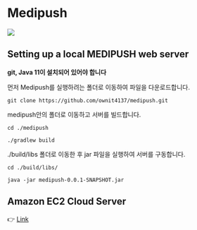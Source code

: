 # Medipush
<img src="https://raw.githubusercontent.com/ownit4137/medipush/master/src/main/resources/static/title.png">

## Setting up a local MEDIPUSH web server

**git, Java 11이 설치되어 있어야 합니다**

먼저 Medipush를 실행하려는 폴더로 이동하여 파일을 다운로드합니다. 

```
git clone https://github.com/ownit4137/medipush.git
```


medipush안의 폴더로 이동하고 서버를 빌드합니다.
```
cd ./medipush

./gradlew build
```

./build/libs 폴더로 이동한 후 jar 파일을 실행하여 서버를 구동합니다.

```
cd ./build/libs/

java -jar medipush-0.0.1-SNAPSHOT.jar
```

## Amazon EC2 Cloud Server

👉 [Link](http://ec2-13-124-201-28.ap-northeast-2.compute.amazonaws.com:8080/)




